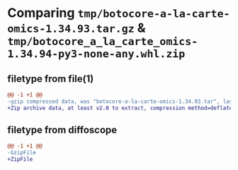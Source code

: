 # Comparing `tmp/botocore-a-la-carte-omics-1.34.93.tar.gz` & `tmp/botocore_a_la_carte_omics-1.34.94-py3-none-any.whl.zip`

## filetype from file(1)

```diff
@@ -1 +1 @@
-gzip compressed data, was "botocore-a-la-carte-omics-1.34.93.tar", last modified: Sat Apr 27 01:01:01 2024, max compression
+Zip archive data, at least v2.0 to extract, compression method=deflate
```

## filetype from diffoscope

```diff
@@ -1 +1 @@
-GzipFile
+ZipFile
```

